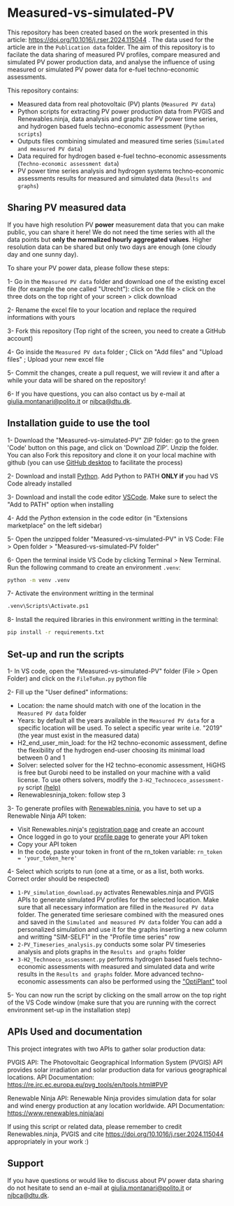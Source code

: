 # Measured-vs-simulated-PV

This repository has been created based on the work presented in this article: https://doi.org/10.1016/j.rser.2024.115044
. The data used for the article are in the ``Publication data`` folder. The aim of this repository is to facilate the data sharing of measured PV profiles, compare measured and simulated PV power production data, and
analyse the influence of using measured or simulated PV power data for e-fuel techno-economic assessments. 

This repository contains:
- Measured data from real photovoltaic (PV) plants (``Measured PV data``)
- Python scripts for extracting PV power production data from PVGIS and Renewables.ninja, data analysis and graphs for PV power time series, and hydrogen based fuels techno-economic assessment (``Python scripts``)
- Outputs files combining simulated and measured time series (``Simulated and measured PV data``)
- Data required for hydrogen based e-fuel techno-economic assessments (``Techno-economic assessment data``)
- PV power time series analysis and hydrogen systems techno-economic assessments results for measured and simulated data (``Results and graphs``)

## Sharing PV measured data

If you have high resolution PV **power** measurement data that you can make public, you can share it here!
We do not need the time series with all the data points but **only the normalized hourly aggregated values**. 
Higher resolution data can be shared but only two days are enough (one cloudy day and one sunny day).

To share your PV power data, please follow these steps:

1- Go in the ``Measured PV data`` folder and download one of the existing excel file (for example the one called "Utrecht"): click on the file > click on the three dots on the top right of your screen > click download

2- Rename the excel file to your location and replace the required informations with yours

3- Fork this repository (Top right of the screen, you need to create a GitHub account)

4- Go inside the ``Measured PV data`` folder ; Click on "Add files" and "Upload files" ; Upload your new excel file

5- Commit the changes, create a pull request, we will review it and after a while your data will be shared on the repository!

6- If you have questions, you can also contact us by e-mail at [giulia.montanari@polito.it](mailto:giulia.montanari@polito.it) or [njbca@dtu.dk](mailto:njbca@dtu.dk).

## Installation guide to use the tool

1- Download the "Measured-vs-simulated-PV" ZIP folder: go to the green 'Code' button on this page, and click on 'Download ZIP'. Unzip the folder. 
You can also Fork this repository and clone it on your local machine with github (you can use [GitHub desktop](https://desktop.github.com/download/) to facilitate the process) 

2- Download and install [Python](https://www.python.org/downloads/). Add Python to PATH **ONLY if** you had VS Code already installed

3- Download and install the code editor [VSCode](https://code.visualstudio.com/). Make sure to select the "Add to PATH" option when installing 

4- Add the *Python* extension in the code editor (in "Extensions marketplace" on the left sidebar)

5- Open the unzipped folder "Measured-vs-simulated-PV" in VS Code: File > Open folder > "Measured-vs-simulated-PV folder"

6- Open the terminal inside VS Code by clicking Terminal > New Terminal. Run the following command to create an environment ``.venv``:

``` bash
python -m venv .venv
```
7- Activate the environment writting in the terminal

``` bash
.venv\Scripts\Activate.ps1
```

8- Install the required libraries in this environment writting in the terminal:

``` bash
pip install -r requirements.txt
```

## Set-up and run the scripts

1- In VS code, open the "Measured-vs-simulated-PV" folder (File > Open Folder) and click on the ``FileToRun.py`` python file

2- Fill up the "User defined" informations:
- Location: the name should match with one of the location in the ``Measured PV data`` folder
- Years: by default all the years available in the ``Measured PV data`` for a specific location will be used. To select a specific year write i.e. "2019" (the year must exist in the measured data)
- H2_end_user_min_load: for the H2 techno-economic assessment, define the flexibility of the hydrogen end-user choosing its minimal load between 0 and 1
- Solver: selected solver for the H2 techno-economic assessment, HiGHS is free but Gurobi need to be installed on your machine with a valid license. To use others solvers, modify the ``3-H2_Technoceco_assessment-py`` script [(help)](https://coin-or.github.io/pulp/guides/how_to_configure_solvers.html)
- Renewablesninja_token: follow step 3

3- To generate profiles with [Renewables.ninja](https://www.renewables.ninja/), you have to set up a Renewable Ninja API token:
- Visit Renewables.ninja's [registration page](https://www.renewables.ninja/register) and create an account
- Once logged in go to your [profile page](https://www.renewables.ninja/profile) to generate your API token
- Copy your API token 
- In the code, paste your token in front of the rn_token variable: ``rn_token = 'your_token_here'``

4- Select which scripts to run (one at a time, or as a list, both works. Correct order should be respected)
- ``1-PV_simulation_download.py`` activates Renewables.ninja and PVGIS APIs to generate simulated PV profiles for the selected location. Make sure that all necessary information are filled in the ``Measured PV data`` folder. The generated time seriesare combined with the measured ones and saved in the ``Simulated and measured PV data`` folder
You can add a personalized simulation and use it for the graphs inserting a new column and writting "SIM-SELF1" in the "Profile time series" row 
- ``2-PV_Timeseries_analysis.py`` conducts some solar PV timeseries analysis and plots graphs in the ``Results and graphs`` folder
- ``3-H2_Technoeco_assessment.py`` performs hydrogen based fuels techno-economic assessments with measured and simulated data and write results in the ``Results and graphs`` folder. 
More advanced techno-economic assessments can also be performed using the ["OptiPlant"](https://github.com/njbca/OptiPlant/tool) tool 

5- You can now run the script by clicking on the small arrow on the top right of the VS Code window (make sure that you are running with the correct environment set-up in the installation step)


## APIs Used and documentation
This project integrates with two APIs to gather solar production data:

PVGIS API: The Photovoltaic Geographical Information System (PVGIS) API provides solar irradiation and solar production data for various geographical locations.
API Documentation: https://re.jrc.ec.europa.eu/pvg_tools/en/tools.html#PVP

Renewable Ninja API: Renewable Ninja provides simulation data for solar and wind energy production at any location worldwide.
API Documentation: https://www.renewables.ninja/api

If using this script or related data, please remember to credit Renewables.ninja, PVGIS and cite https://doi.org/10.1016/j.rser.2024.115044 appropriately in your work :)

## Support

If you have questions or would like to discuss about PV power data sharing do not hesitate to send an e-mail at [giulia.montanari@polito.it](mailto:giulia.montanari@polito.it) or [njbca@dtu.dk](mailto:njbca@dtu.dk).

